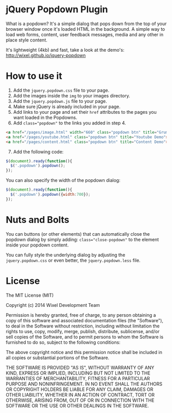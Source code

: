 jQuery Popdown Plugin
==============

What is a popdown? It's a simple dialog that pops down from the top of your browser window once it's loaded HTML in the background. A simple way to load web forms, content, user feedback messages, media and any other in place style content. 

It's lightweight (4kb) and fast, take a look at the demo's: http://wixel.github.io/jquery-popdown

# How to use it

1. Add the `jquery.popdown.css` file to your page.
2. Add the images inside the `img` to your images directory.
3. Add the `jquery.popdown.js` file to your page.
4. Make sure jQuery is already included in your page.
5. Add links to your page and set their `href` attributes to the pages you want loaded in the Popdowns.
6. Add `class="popdown"` to the links you added in step 4.

```html
<a href="/pages/image.html" width="660" class="popdown btn" title="Grumpy Demo">Grumpy Demo</a>
<a href="/pages/youtube.html" class="popdown btn" title="Youtube Demo">Youtube Demo</a>
<a href="/pages/content.html" class="popdown btn" title="Content Demo">Content Demo</a>	
```

7. Add the following code:

```javascript
$(document).ready(function(){
  $('.popdown').popdown();
});
```
You can also specify the width of the popdown dialog:

```javascript
$(document).ready(function(){
  $('.popdown').popdown({width:700});
});
```

# Nuts and Bolts

You can buttons (or other elements) that can automatically close the popdown dialog by simply adding: `class="close-popdown"` to the element inside your popdown content. 

You can fully style the underlying dialog by adjusting the `jquery.popdown.css` or even better, the `jquery.popdown.less` file. 

# License

The MIT License (MIT)

Copyright (c) 2014 Wixel Development Team

Permission is hereby granted, free of charge, to any person obtaining a copy of
this software and associated documentation files (the "Software"), to deal in
the Software without restriction, including without limitation the rights to
use, copy, modify, merge, publish, distribute, sublicense, and/or sell copies of
the Software, and to permit persons to whom the Software is furnished to do so,
subject to the following conditions:

The above copyright notice and this permission notice shall be included in all
copies or substantial portions of the Software.

THE SOFTWARE IS PROVIDED "AS IS", WITHOUT WARRANTY OF ANY KIND, EXPRESS OR
IMPLIED, INCLUDING BUT NOT LIMITED TO THE WARRANTIES OF MERCHANTABILITY, FITNESS
FOR A PARTICULAR PURPOSE AND NONINFRINGEMENT. IN NO EVENT SHALL THE AUTHORS OR
COPYRIGHT HOLDERS BE LIABLE FOR ANY CLAIM, DAMAGES OR OTHER LIABILITY, WHETHER
IN AN ACTION OF CONTRACT, TORT OR OTHERWISE, ARISING FROM, OUT OF OR IN
CONNECTION WITH THE SOFTWARE OR THE USE OR OTHER DEALINGS IN THE SOFTWARE.

